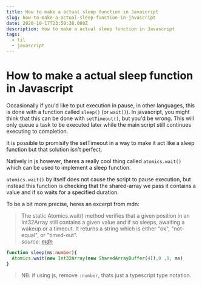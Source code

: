 ```yaml
---
title: How to make a actual sleep function in Javascript
slug: how-to-make-a-actual-sleep-function-in-javascript
date: 2020-10-17T23:50:38.008Z
description: How to make a actual sleep function in Javascript
tags:
  - til
  - javascript
---
```

# How to make a actual sleep function in Javascript

Occasionally if you'd like to put execution in pause, in other languages, this is done with a function called `sleep()` (or `wait()`). In javascript, you might think that this can be done with `setTimeout()`, but you'd be wrong. This will only queue a task to be executed later while the main script still continues executing to completion.

It is possible to promisify the setTimeout in a way to make it act like a sleep function but that solution isn't perfect.

Natively in js  however, theres a really cool thing called `atomics.wait()` which can be used to implement a sleep function.

`atomics.wait()` by itself does not cause the script to pause execution, but instead this function is checking that the shared-array we pass it contains a value and if so waits for a specified duration.

To be a bit more precise, heres an excerpt from mdn:

> The static Atomics.wait() method verifies that a given position in an Int32Array still contains a given value and if so sleeps, awaiting a wakeup or a timeout. It returns a string which is either "ok", "not-equal", or "timed-out". <br>
> *source: [mdn](https://developer.mozilla.org/en-US/docs/Web/JavaScript/Reference/Global_Objects/Atomics/wait)*

```ts
function sleep(ms:number){
  Atomics.wait(new Int32Array(new SharedArrayBuffer(4)),0 ,0, ms)
}
```
> NB: if using js, remove `:number`, thats just a typescript type notation.
